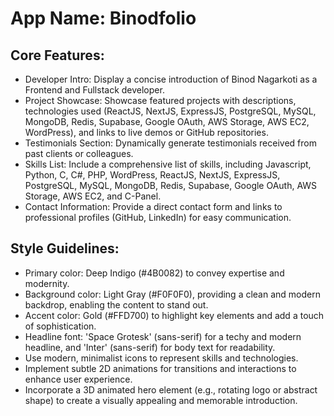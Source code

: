 # **App Name**: Binodfolio

## Core Features:

- Developer Intro: Display a concise introduction of Binod Nagarkoti as a Frontend and Fullstack developer.
- Project Showcase: Showcase featured projects with descriptions, technologies used (ReactJS, NextJS, ExpressJS, PostgreSQL, MySQL, MongoDB, Redis, Supabase, Google OAuth, AWS Storage, AWS EC2, WordPress), and links to live demos or GitHub repositories.
- Testimonials Section: Dynamically generate testimonials received from past clients or colleagues.
- Skills List: Include a comprehensive list of skills, including Javascript, Python, C, C#, PHP, WordPress, ReactJS, NextJS, ExpressJS, PostgreSQL, MySQL, MongoDB, Redis, Supabase, Google OAuth, AWS Storage, AWS EC2, and C-Panel.
- Contact Information: Provide a direct contact form and links to professional profiles (GitHub, LinkedIn) for easy communication.

## Style Guidelines:

- Primary color: Deep Indigo (#4B0082) to convey expertise and modernity.
- Background color: Light Gray (#F0F0F0), providing a clean and modern backdrop, enabling the content to stand out.
- Accent color: Gold (#FFD700) to highlight key elements and add a touch of sophistication.
- Headline font: 'Space Grotesk' (sans-serif) for a techy and modern headline, and 'Inter' (sans-serif) for body text for readability.
- Use modern, minimalist icons to represent skills and technologies.
- Implement subtle 2D animations for transitions and interactions to enhance user experience.
- Incorporate a 3D animated hero element (e.g., rotating logo or abstract shape) to create a visually appealing and memorable introduction.